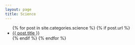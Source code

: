 ```yaml
---
layout: page
title: Science
---
```

<ul>
  {% for post in site.categories.science %}
    {% if post.url %}
        <li><a href="{{ post.url }}">{{ post.title }}</a></li>
    {% endif %}
  {% endfor %}
</ul>
